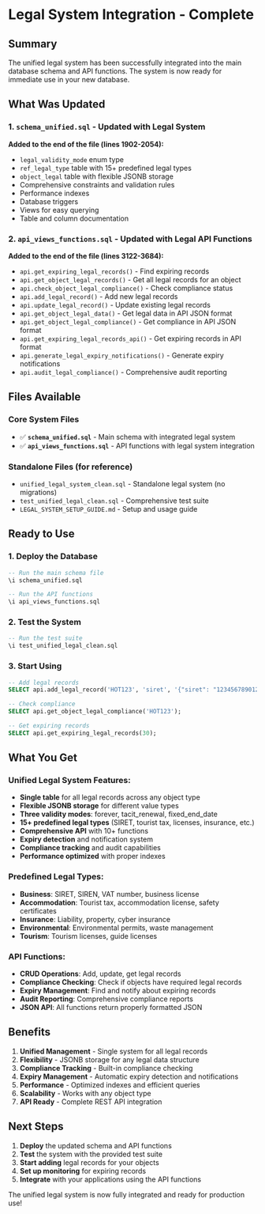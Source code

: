 # Legal System Integration - Complete

## Summary

The unified legal system has been successfully integrated into the main database schema and API functions. The system is now ready for immediate use in your new database.

## What Was Updated

### 1. **`schema_unified.sql`** - Updated with Legal System
**Added to the end of the file (lines 1902-2054):**
- `legal_validity_mode` enum type
- `ref_legal_type` table with 15+ predefined legal types
- `object_legal` table with flexible JSONB storage
- Comprehensive constraints and validation rules
- Performance indexes
- Database triggers
- Views for easy querying
- Table and column documentation

### 2. **`api_views_functions.sql`** - Updated with Legal API Functions
**Added to the end of the file (lines 3122-3684):**
- `api.get_expiring_legal_records()` - Find expiring records
- `api.get_object_legal_records()` - Get all legal records for an object
- `api.check_object_legal_compliance()` - Check compliance status
- `api.add_legal_record()` - Add new legal records
- `api.update_legal_record()` - Update existing legal records
- `api.get_object_legal_data()` - Get legal data in API JSON format
- `api.get_object_legal_compliance()` - Get compliance in API JSON format
- `api.get_expiring_legal_records_api()` - Get expiring records in API format
- `api.generate_legal_expiry_notifications()` - Generate expiry notifications
- `api.audit_legal_compliance()` - Comprehensive audit reporting

## Files Available

### Core System Files
- ✅ **`schema_unified.sql`** - Main schema with integrated legal system
- ✅ **`api_views_functions.sql`** - API functions with legal system integration

### Standalone Files (for reference)
- `unified_legal_system_clean.sql` - Standalone legal system (no migrations)
- `test_unified_legal_clean.sql` - Comprehensive test suite
- `LEGAL_SYSTEM_SETUP_GUIDE.md` - Setup and usage guide

## Ready to Use

### 1. **Deploy the Database**
```sql
-- Run the main schema file
\i schema_unified.sql

-- Run the API functions
\i api_views_functions.sql
```

### 2. **Test the System**
```sql
-- Run the test suite
\i test_unified_legal_clean.sql
```

### 3. **Start Using**
```sql
-- Add legal records
SELECT api.add_legal_record('HOT123', 'siret', '{"siret": "12345678901234"}', NULL, '2024-01-01', NULL, 'forever');

-- Check compliance
SELECT api.get_object_legal_compliance('HOT123');

-- Get expiring records
SELECT api.get_expiring_legal_records(30);
```

## What You Get

### **Unified Legal System Features:**
- **Single table** for all legal records across any object type
- **Flexible JSONB storage** for different value types
- **Three validity modes**: forever, tacit_renewal, fixed_end_date
- **15+ predefined legal types** (SIRET, tourist tax, licenses, insurance, etc.)
- **Comprehensive API** with 10+ functions
- **Expiry detection** and notification system
- **Compliance tracking** and audit capabilities
- **Performance optimized** with proper indexes

### **Predefined Legal Types:**
- **Business**: SIRET, SIREN, VAT number, business license
- **Accommodation**: Tourist tax, accommodation license, safety certificates
- **Insurance**: Liability, property, cyber insurance
- **Environmental**: Environmental permits, waste management
- **Tourism**: Tourism licenses, guide licenses

### **API Functions:**
- **CRUD Operations**: Add, update, get legal records
- **Compliance Checking**: Check if objects have required legal records
- **Expiry Management**: Find and notify about expiring records
- **Audit Reporting**: Comprehensive compliance reports
- **JSON API**: All functions return properly formatted JSON

## Benefits

1. **Unified Management** - Single system for all legal records
2. **Flexibility** - JSONB storage for any legal data structure
3. **Compliance Tracking** - Built-in compliance checking
4. **Expiry Management** - Automatic expiry detection and notifications
5. **Performance** - Optimized indexes and efficient queries
6. **Scalability** - Works with any object type
7. **API Ready** - Complete REST API integration

## Next Steps

1. **Deploy** the updated schema and API functions
2. **Test** the system with the provided test suite
3. **Start adding** legal records for your objects
4. **Set up monitoring** for expiring records
5. **Integrate** with your applications using the API functions

The unified legal system is now fully integrated and ready for production use!
